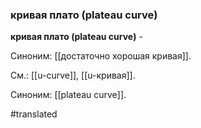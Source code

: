 ### кривая плато (plateau curve)

**кривая плато (plateau curve)** -

Синоним: [[достаточно хорошая кривая]].

См.: [[u-curve]], [[u-кривая]].

Синоним: [[plateau curve]].

#translated
